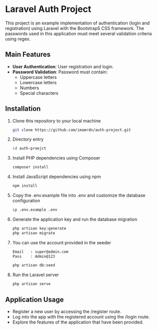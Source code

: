 # Laravel Auth Project

This project is an example implementation of authentication (login and registration) using Laravel with the Bootstrap5 CSS framework. The passwords used in this application must meet several validation criteria using regex.

## Main Features

- **User Authentication**: User registration and login.
- **Password Validation**: Password must contain:
  - Uppercase letters
  - Lowercase letters
  - Numbers
  - Special characters

## Installation

1. Clone this repository to your local machine
   ```sh
   git clone https://github.com/imamrdn/auth-project.git
2. Directory entry
   ```sh
   cd auth-proejct
3. Install PHP dependencies using Composer
   ```sh
   composer install
4. Install JavaScript dependencies using npm
    ```sh
    npm install
5. Copy the .env.example file into .env and customize the database configuration
    ```sh
    cp .env.example .env
6. Generate the application key and run the database migration
    ```sh
    php artisan key:generate
    php artisan migrate
7. You can use the account provided in the seeder
    ```sh
    Email   : super@admin.com
    Pass    : Admin@123
    
    php artisan db:seed
9. Run the Laravel server
    ```sh
    php artisan serve

## Application Usage

- Register a new user by accessing the /register route.
- Log into the app with the registered account using the /login route.
- Explore the features of the application that have been provided.
